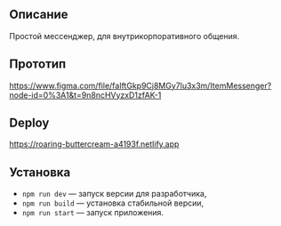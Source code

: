 ## Описание

Простой мессенджер, для внутрикорпоративного общения.

## Прототип

https://www.figma.com/file/faIftGkp9Cj8MGy7lu3x3m/ItemMessenger?node-id=0%3A1&t=9n8ncHVyzxD1zfAK-1

## Deploy

https://roaring-buttercream-a4193f.netlify.app

## Установка

- `npm run dev` — запуск версии для разработчика,
- `npm run build` — установка стабильной версии,
- `npm run start` — запуск приложения.
